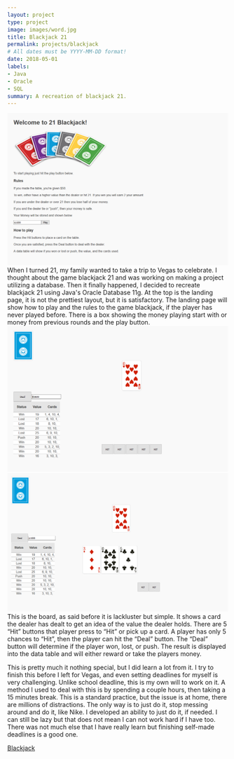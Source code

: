 ```yaml
---
layout: project
type: project
image: images/word.jpg
title: Blackjack 21
permalink: projects/blackjack
# All dates must be YYYY-MM-DD format!
date: 2018-05-01
labels:
- Java
- Oracle
- SQL
summary: A recreation of blackjack 21.
---
```


<img class="ui big image" src="/images/blackjack/landing.PNG">
When I turned 21, my family wanted to take a trip to Vegas to celebrate. I thought about the game blackjack 21 and was working on making a project utilizing a database. Then it finally happened, I decided to recreate blackjack 21 using Java's Oracle Database 11g. At the top is the landing page, it is not the prettiest layout, but it is satisfactory. The landing page will show how to play and the rules to the game blackjack, if the player has never played before. There is a box showing the money playing start with or money from previous rounds and the play button.
<div class="ui medium images">
<img src="/images/blackjack/board.PNG">
<img src="/images/blackjack/hit1.PNG">
</div>
This is the board, as said before it is lackluster but simple. It shows a card the dealer has dealt to get an idea of the value the dealer holds. There are 5 “Hit” buttons that player press to “Hit” or pick up a card. A player has only 5 chances to “Hit”, then the player can hit the “Deal” button. The “Deal” button will determine if the player won, lost, or push. The result is displayed into the data table and will either reward or take the players money.

This is pretty much it nothing special, but I did learn a lot from it.  I try to finish this before I left for Vegas, and even setting deadlines for myself is very challenging. Unlike school deadline, this is my own will to work on it. A method I used to deal with this is by spending a couple hours, then taking a 15 minutes break. This is a standard practice, but the issue is at home, there are millions of distractions. The only way is to just do it, stop messing around and do it, like Nike. I developed an ability to just do it, if needed. I can still be lazy but that does not mean I can not work hard if I have too. There was not much else that I have really learn but finishing self-made deadlines is a good one.


<a href="https://github.com/zachayas/blackjack"><i class="large github icon"></i>Blackjack</a>

